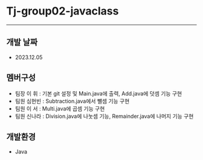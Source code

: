 # Tj-group02-javaclass
---

## 개발 날짜
* 2023.12.05

## 멤버구성
  * 팀장 이 휘 : 기본 git 설정 및 Main.java에 출력, Add.java에 덧셈 기능 구현
  * 팀원 심현빈 :  Subtraction.java에서 뺄셈 기능 구현
  * 팀원 이 서 : Multi.java에 곱셈 기능 구현
  * 팀원 신나라 : Division.java에 나눗셈 기능, Remainder.java에 나머지 기능 구현

## 개발환경
  * Java
